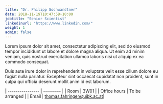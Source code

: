 ```yaml
---
title: "Dr. Philipp Gschwandtner"
date: 2018-11-19T10:47:58+10:00
jobtitle: "Senior Scientist"
linkedinurl: "https://www.linkedin.com/"
weight: 1
admin: false
---
```


Lorem ipsum dolor sit amet, consectetur adipiscing elit, sed do eiusmod tempor incididunt ut labore et dolore magna aliqua. Ut enim ad minim veniam, quis nostrud exercitation ullamco laboris nisi ut aliquip ex ea commodo consequat.

Duis aute irure dolor in reprehenderit in voluptate velit esse cillum dolore eu fugiat nulla pariatur. Excepteur sint occaecat cupidatat non proident, sunt in culpa qui officia deserunt mollit anim id est laborum.

| ----------------  | --------- | 
| Room              | 3W01      | 
| Office hours      | To be arranged |
| Email             | [thomas.fahringer@uibk.ac.at](mailto:thomas.fahringer@uibk.ac.at)| 
